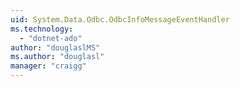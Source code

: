 ```yaml
---
uid: System.Data.Odbc.OdbcInfoMessageEventHandler
ms.technology: 
  - "dotnet-ado"
author: "douglaslMS"
ms.author: "douglasl"
manager: "craigg"
---
```


